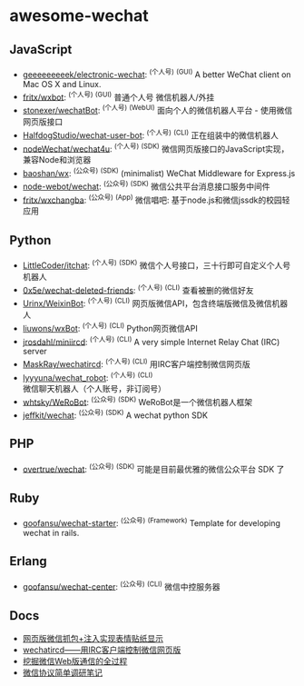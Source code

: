 # awesome-wechat


## JavaScript

- [geeeeeeeeek/electronic-wechat](https://github.com/geeeeeeeeek/electronic-wechat): <sup>(个人号)</sup> <sup>(GUI)</sup> A better WeChat client on Mac OS X and Linux.
- [fritx/wxbot](https://github.com/fritx/wxbot): <sup>(个人号)</sup> <sup>(GUI)</sup> 普通个人号 微信机器人/外挂
- [stonexer/wechatBot](https://github.com/stonexer/wechatBot): <sup>(个人号)</sup> <sup>(WebUI)</sup> 面向个人的微信机器人平台 - 使用微信网页版接口
- [HalfdogStudio/wechat-user-bot](https://github.com/HalfdogStudio/wechat-user-bot): <sup>(个人号)</sup> <sup>(CLI)</sup> 正在组装中的微信机器人
- [nodeWechat/wechat4u](https://github.com/nodeWechat/wechat4u): <sup>(个人号)</sup> <sup>(SDK)</sup> 微信网页版接口的JavaScript实现，兼容Node和浏览器
- [baoshan/wx](https://github.com/baoshan/wx): <sup>(公众号)</sup> <sup>(SDK)</sup> (minimalist) WeChat Middleware for Express.js
- [node-webot/wechat](https://github.com/node-webot/wechat): <sup>(公众号)</sup> <sup>(SDK)</sup> 微信公共平台消息接口服务中间件
- [fritx/wxchangba](https://github.com/fritx/wxchangba): <sup>(公众号)</sup> <sup>(App)</sup> 微信唱吧: 基于node.js和微信jssdk的校园轻应用


## Python

- [LittleCoder/itchat](https://github.com/littlecodersh/ItChat): <sup>(个人号)</sup> <sup>(SDK)</sup> 微信个人号接口，三十行即可自定义个人号机器人
- [0x5e/wechat-deleted-friends](https://github.com/0x5e/wechat-deleted-friends): <sup>(个人号)</sup> <sup>(CLI)</sup> 查看被删的微信好友
- [Urinx/WeixinBot](https://github.com/Urinx/WeixinBot): <sup>(个人号)</sup> <sup>(CLI)</sup> 网页版微信API，包含终端版微信及微信机器人
- [liuwons/wxBot](https://github.com/liuwons/wxBot): <sup>(个人号)</sup> <sup>(CLI)</sup> Python网页微信API
- [jrosdahl/miniircd](https://github.com/jrosdahl/miniircd): <sup>(个人号)</sup> <sup>(CLI)</sup> A very simple Internet Relay Chat (IRC) server
- [MaskRay/wechatircd](https://github.com/MaskRay/wechatircd): <sup>(个人号)</sup> <sup>(CLI)</sup> 用IRC客户端控制微信网页版
- [lyyyuna/wechat_robot](https://github.com/lyyyuna/wechat_robot): <sup>(个人号)</sup> <sup>(CLI)</sup> 微信聊天机器人（个人账号，非订阅号）
- [whtsky/WeRoBot](https://github.com/whtsky/WeRoBot): <sup>(公众号)</sup> <sup>(SDK)</sup> WeRoBot是一个微信机器人框架
- [jeffkit/wechat](https://github.com/jeffkit/wechat): <sup>(公众号)</sup> <sup>(SDK)</sup> A wechat python SDK


## PHP

- [overtrue/wechat](https://github.com/overtrue/wechat): <sup>(公众号)</sup> <sup>(SDK)</sup> 可能是目前最优雅的微信公众平台 SDK 了


## Ruby

- [goofansu/wechat-starter](https://github.com/goofansu/wechat-starter): <sup>(公众号)</sup> <sup>(Framework)</sup> Template for developing wechat in rails.


## Erlang

- [goofansu/wechat-center](https://github.com/goofansu/wechat-center): <sup>(公众号)</sup> <sup>(CLI)</sup> 微信中控服务器


## Docs

- [网页版微信抓包+注入实现表情贴纸显示](https://github.com/geeeeeeeeek/electronic-wechat/issues/2)
- [wechatircd——用IRC客户端控制微信网页版](https://maskray.me/blog/2016-02-21-wechatircd)
- [挖掘微信Web版通信的全过程](http://www.tanhao.me/talk/1466.html/)
- [微信协议简单调研笔记](http://www.blogjava.net/yongboy/archive/2015/11/05/410636.html)
